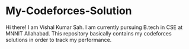 # My-Codeforces-Solution

Hi there!
I am Vishal Kumar Sah.
I am currently pursuing B.tech in CSE at MNNIT Allahabad.
This repository basically contains my codeforces solutions in order to track my performance.
